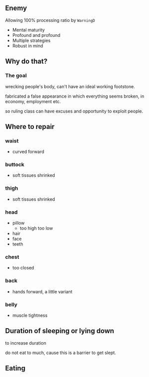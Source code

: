 ## Enemy

Allowing 100% processing ratio by `WarningD`

- Mental maturity
- Profound and profound
- Multiple strategies
- Robust in mind

## Why do that?

### The goal

wrecking people's body, can't have an ideal working footstone.

fabricated a false appearance in which everything seems broken, in economy, employment etc.

so ruling class can have excuses and opportunity to exploit people.

## Where to repair

### waist

  - curved forward

### buttock

  - soft tissues shrinked

### thigh

  - soft tissues shrinked

### head

  - pillow
    - too high too low
  - hair
  - face
  - teeth

### chest

  - too closed

### back

  - hands forward, a little variant

### belly

  - muscle tightness



## Duration of sleeping or lying down

to increase duration  

do not eat to much, cause this is a barrier to get slept.

## Eating

